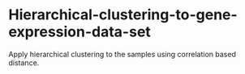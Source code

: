 # Hierarchical-clustering-to-gene-expression-data-set
Apply hierarchical clustering to the samples using correlation based distance.
